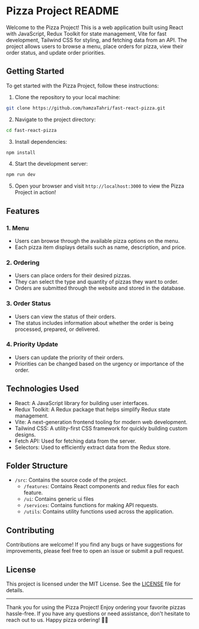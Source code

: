 # Pizza Project README

Welcome to the Pizza Project! This is a web application built using React with JavaScript, Redux Toolkit for state management, Vite for fast development, Tailwind CSS for styling, and fetching data from an API. The project allows users to browse a menu, place orders for pizza, view their order status, and update order priorities.

## Getting Started

To get started with the Pizza Project, follow these instructions:

1. Clone the repository to your local machine:

```bash
git clone https://github.com/hamzaTahri/fast-react-pizza.git
```

2. Navigate to the project directory:

```bash
cd fast-react-pizza
```

3. Install dependencies:

```bash
npm install
```

4. Start the development server:

```bash
npm run dev
```

5. Open your browser and visit `http://localhost:3000` to view the Pizza Project in action!

## Features

### 1. Menu

- Users can browse through the available pizza options on the menu.
- Each pizza item displays details such as name, description, and price.

### 2. Ordering

- Users can place orders for their desired pizzas.
- They can select the type and quantity of pizzas they want to order.
- Orders are submitted through the website and stored in the database.

### 3. Order Status

- Users can view the status of their orders.
- The status includes information about whether the order is being processed, prepared, or delivered.

### 4. Priority Update

- Users can update the priority of their orders.
- Priorities can be changed based on the urgency or importance of the order.

## Technologies Used

- React: A JavaScript library for building user interfaces.
- Redux Toolkit: A Redux package that helps simplify Redux state management.
- Vite: A next-generation frontend tooling for modern web development.
- Tailwind CSS: A utility-first CSS framework for quickly building custom designs.
- Fetch API: Used for fetching data from the server.
- Selectors: Used to efficiently extract data from the Redux store.

## Folder Structure

- `/src`: Contains the source code of the project.
    - `/features`: Contains React components and redux files for each feature.
    - `/ui`: Contains generic ui files
    - `/services`: Contains functions for making API requests.
    - `/utils`: Contains utility functions used across the application.

## Contributing

Contributions are welcome! If you find any bugs or have suggestions for improvements, please feel free to open an issue or submit a pull request.

## License

This project is licensed under the MIT License. See the [LICENSE](LICENSE) file for details.

---

Thank you for using the Pizza Project! Enjoy ordering your favorite pizzas hassle-free. If you have any questions or need assistance, don't hesitate to reach out to us. Happy pizza ordering! 🍕🎉
